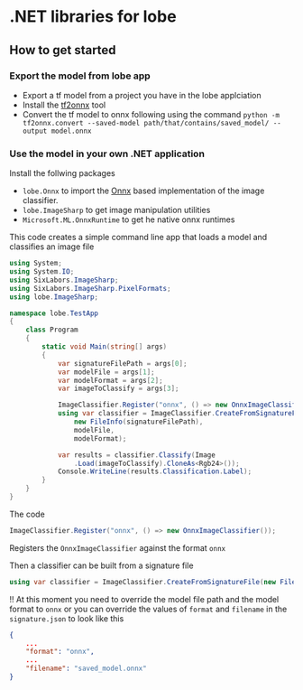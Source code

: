 # .NET libraries for lobe



## How to get started

### Export the model from lobe app

* Export a tf model from a project you have in the lobe applciation
* Install the [tf2onnx](https://github.com/onnx/tensorflow-onnx) tool
* Convert the tf model to onnx following using the command ```python -m tf2onnx.convert --saved-model path/that/contains/saved_model/ --output model.onnx```


### Use the model in your own .NET application

Install the follwing packages
* ```lobe.Onnx``` to import the [Onnx](https://github.com/Microsoft/onnxruntime) based implementation of the image classifier.
*  ```lobe.ImageSharp``` to get image manipulation utilities 
*  ```Microsoft.ML.OnnxRuntime``` to get he native onnx runtimes

This code creates a simple command line app that loads a model and classifies an image file
```cs
using System;
using System.IO;
using SixLabors.ImageSharp;
using SixLabors.ImageSharp.PixelFormats;
using lobe.ImageSharp;

namespace lobe.TestApp
{
    class Program
    {
        static void Main(string[] args)
        {
            var signatureFilePath = args[0];
            var modelFile = args[1];
            var modelFormat = args[2];
            var imageToClassify = args[3];

            ImageClassifier.Register("onnx", () => new OnnxImageClassifier());
            using var classifier = ImageClassifier.CreateFromSignatureFile(
                new FileInfo(signatureFilePath),
                modelFile,
                modelFormat);

            var results = classifier.Classify(Image
                .Load(imageToClassify).CloneAs<Rgb24>());
            Console.WriteLine(results.Classification.Label);
        }
    }
}
```
The code
```cs
ImageClassifier.Register("onnx", () => new OnnxImageClassifier());
```

Registers the ```OnnxImageClassifier``` against the format ```onnx```

Then a classifier can be built from a signature file

```cs
using var classifier = ImageClassifier.CreateFromSignatureFile(new FileInfo(signatureFilePath));

```

!! At this moment you need to override the model file path and the model format to `onnx` or you can override the values of `format` and `filename` in the `signature.json` to look like this
```json
{
    ...
    "format": "onnx",
    ...
    "filename": "saved_model.onnx"
}
```
